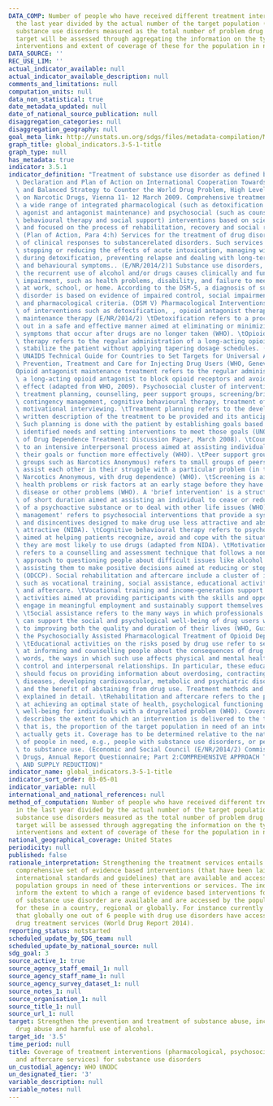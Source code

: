 ```yaml
---
DATA_COMP: Number of people who have received different treatment interventions in
  the last year divided by the actual number of the target population (people with
  substance use disorders measured as the total number of problem drug users).The
  target will be assessed through aggregating the information on the type of treatment
  interventions and extent of coverage of these for the population in need.
DATA_SOURCE: ''
REC_USE_LIM: ''
actual_indicator_available: null
actual_indicator_available_description: null
comments_and_limitations: null
computation_units: null
data_non_statistical: true
date_metadata_updated: null
date_of_national_source_publication: null
disaggregation_categories: null
disaggregation_geography: null
goal_meta_link: http://unstats.un.org/sdgs/files/metadata-compilation/Metadata-Goal-3.pdf
graph_title: global_indicators.3-5-1-title
graph_type: null
has_metadata: true
indicator: 3.5.1
indicator_definition: "Treatment of substance use disorder as defined by the Political\
  \ Declaration and Plan of Action on International Cooperation Towards an integrated\
  \ and Balanced Strategy to Counter the World Drug Problem, High Level Segment, Commission\
  \ on Narcotic Drugs, Vienna 11- 12 March 2009. Comprehensive treatment system offering\
  \ a wide range of integrated pharmacological (such as detoxification and opioid\
  \ agonist and antagonist maintenance) and psychosocial (such as counselling, cognitive\
  \ behavioural therapy and social support) interventions based on scientific evidence\
  \ and focused on the process of rehabilitation, recovery and social reintegration\
  \ (Plan of Action, Para 4:h) Services for the treatment of drug disorders' are part\
  \ of clinical responses to substancerelated disorders. Such services are aimed at\
  \ stopping or reducing the effects of acute intoxication, managing withdrawal symptoms\
  \ during detoxification, preventing relapse and dealing with long-term psychological\
  \ and behavioural symptoms.. (E/NR/2014/2)1 Substance use disorders, occur when\
  \ the recurrent use of alcohol and/or drugs causes clinically and functionally significant\
  \ impairment, such as health problems, disability, and failure to meet major responsibilities\
  \ at work, school, or home. According to the DSM-5, a diagnosis of substance use\
  \ disorder is based on evidence of impaired control, social impairment, risky use,\
  \ and pharmacological criteria. (DSM V) Pharmacological Interventions include cluster\
  \ of interventions such as detoxification, , opioid antagonist therapy, and opioid\
  \ maintenance therapy (E/NR/2014/2) \tDetoxification refers to a process carried\
  \ out in a safe and effective manner aimed at eliminating or minimizing withdrawal\
  \ symptoms that occur after drugs are no longer taken (WHO). \tOpioid maintenance\
  \ therapy refers to the regular administration of a long-acting opioid agonist to\
  \ stabilize the patient without applying tapering dosage schedules. (WHO, UNODC,\
  \ UNAIDS Technical Guide for Countries to Set Targets for Universal Access to HIV\
  \ Prevention, Treatment and Care for Injecting Drug Users (WHO, Geneva, 2009) \t\
  Opioid antagonist maintenance treatment refers to the regular administration of\
  \ a long-acting opioid antagonist to block opioid receptors and avoid any opioid\
  \ effect (adapted from WHO, 2009). Psychosocial cluster of interventions such as\
  \ treatment planning, counselling, peer support groups, screening/brief intervention,\
  \ contingency management, cognitive behavioural therapy, treatment of comorbidity,\
  \ motivational interviewing. \tTreatment planning refers to the development of a\
  \ written description of the treatment to be provided and its anticipated course.\
  \ Such planning is done with the patient by establishing goals based on the patient's\
  \ identified needs and setting interventions to meet those goals (UNODC, Principles\
  \ of Drug Dependence Treatment: Discussion Paper, March 2008). \tCounselling refers\
  \ to an intensive interpersonal process aimed at assisting individuals to achieve\
  \ their goals or function more effectively (WHO). \tPeer support groups (self-help\
  \ groups such as Narcotics Anonymous) refers to small groups of peers wishing to\
  \ assist each other in their struggle with a particular problem (in the case of\
  \ Narcotics Anonymous, with drug dependence) (WHO). \tScreening is aimed at detecting\
  \ health problems or risk factors at an early stage before they have caused serious\
  \ disease or other problems (WHO). A 'brief intervention' is a structured therapy\
  \ of short duration aimed at assisting an individual to cease or reduce the use\
  \ of a psychoactive substance or to deal with other life issues (WHO). \tContingency\
  \ management' refers to psychosocial interventions that provide a system of incentives\
  \ and disincentives designed to make drug use less attractive and abstinence more\
  \ attractive (NIDA). \tCognitive behavioural therapy refers to psychosocial interventions\
  \ aimed at helping patients recognize, avoid and cope with the situations in which\
  \ they are most likely to use drugs (adapted from NIDA). \tMotivational interviewing\
  \ refers to a counselling and assessment technique that follows a non-confrontational\
  \ approach to questioning people about difficult issues like alcohol and drug use,\
  \ assisting them to make positive decisions aimed at reducing or stopping such use\
  \ (ODCCP). Social rehabilitation and aftercare include a cluster of interventions\
  \ such as vocational training, social assistance, educational activities, rehabilitation\
  \ and aftercare. \tVocational training and income-generation support' refers to\
  \ activities aimed at providing participants with the skills and opportunities to\
  \ engage in meaningful employment and sustainably support themselves and their families.\
  \ \tSocial assistance refers to the many ways in which professionals and nonprofessionals\
  \ can support the social and psychological well-being of drug users with a view\
  \ to improving both the quality and duration of their lives (WHO, Guidelines for\
  \ the Psychosocially Assisted Pharmacological Treatment of Opioid Dependence, 2009).\
  \ \tEducational activities on the risks posed by drug use refer to sessions aimed\
  \ at informing and counselling people about the consequences of drug use, in other\
  \ words, the ways in which such use affects physical and mental health, behavioural\
  \ control and interpersonal relationships. In particular, these educational sessions\
  \ should focus on providing information about overdosing, contracting infectious\
  \ diseases, developing cardiovascular, metabolic and psychiatric disorders etc.\
  \ and the benefit of abstaining from drug use. Treatment methods and goals are also\
  \ explained in detail. \tRehabilitation and aftercare refers to the process aimed\
  \ at achieving an optimal state of health, psychological functioning and social\
  \ well-being for individuals with a drugrelated problem (WHO). Coverage Coverage\
  \ describes the extent to which an intervention is delivered to the target population,\
  \ that is, the proportion of the target population in need of an intervention that\
  \ actually gets it. Coverage has to be determined relative to the national estimates\
  \ of people in need, e.g., people with substance use disorders, or people vulnerable\
  \ to substance use. (Economic and Social Council (E/NR/2014/2) Commission on Narcotics\
  \ Drugs, Annual Report Questionnaire; Part 2:COMPREHENSIVE APPROACH TO DRUG DEMAND\
  \ AND SUPPLY REDUCTION)"
indicator_name: global_indicators.3-5-1-title
indicator_sort_order: 03-05-01
indicator_variable: null
international_and_national_references: null
method_of_computation: Number of people who have received different treatment interventions
  in the last year divided by the actual number of the target population (people with
  substance use disorders measured as the total number of problem drug users).The
  target will be assessed through aggregating the information on the type of treatment
  interventions and extent of coverage of these for the population in need.
national_geographical_coverage: United States
periodicity: null
published: false
rationale_interpretation: Strengthening the treatment services entails providing a
  comprehensive set of evidence based interventions (that have been laid down in the
  international standards and guidelines) that are available and accessible to all
  population groups in need of these interventions or services. The indicator will
  inform the extent to which a range of evidence based interventions for treatment
  of substance use disorder are available and are accessed by the population in need
  for these in a country, regional or globally. For instance currently UNODC estimates
  that globally one out of 6 people with drug use disorders have access to or provided
  drug treatment services (World Drug Report 2014).
reporting_status: notstarted
scheduled_update_by_SDG_team: null
scheduled_update_by_national_source: null
sdg_goal: 3
source_active_1: true
source_agency_staff_email_1: null
source_agency_staff_name_1: null
source_agency_survey_dataset_1: null
source_notes_1: null
source_organisation_1: null
source_title_1: null
source_url_1: null
target: Strengthen the prevention and treatment of substance abuse, including narcotic
  drug abuse and harmful use of alcohol.
target_id: '3.5'
time_period: null
title: Coverage of treatment interventions (pharmacological, psychosocial and rehabilitation
  and aftercare services) for substance use disorders
un_custodial_agency: WHO UNODC
un_designated_tier: '3'
variable_description: null
variable_notes: null
---
```

